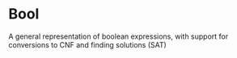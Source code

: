 # Bool
A general representation of boolean expressions, with support for conversions to CNF and finding solutions (SAT)
